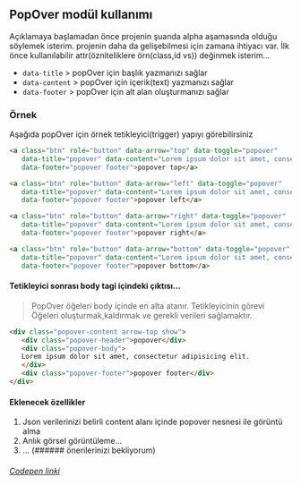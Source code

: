 ## PopOver modül kullanımı
Açıklamaya başlamadan önce projenin şuanda alpha aşamasında olduğu söylemek isterim. projenin daha da gelişebilmesi için zamana ihtiyacı var. İlk önce kullanılabilir attr(özniteliklere örn(class,id vs)) değinmek isterim...
- `data-title` > popOver için başlık yazmanızı sağlar
- `data-content` > popOver için içerik(text) yazmanızı sağlar
- `data-footer` > popOver için alt alan oluşturmanızı sağlar

### Örnek
Aşağıda popOver için örnek tetikleyici(trigger) yapıyı görebilirsiniz
```html
<a class="btn" role="button" data-arrow="top" data-toggle="popover"
   data-title="popover" data-content="Lorem ipsum dolor sit amet, consectetur adipisicing elit."
   data-footer="popover footer">popover top</a>

<a class="btn" role="button" data-arrow="left" data-toggle="popover"
   data-title="popover" data-content="Lorem ipsum dolor sit amet, consectetur adipisicing elit."
   data-footer="popover footer">popover left</a>

<a class="btn" role="button" data-arrow="right" data-toggle="popover"
   data-title="popover" data-content="Lorem ipsum dolor sit amet, consectetur adipisicing elit."
   data-footer="popover footer">popover right</a>

<a class="btn" role="button" data-arrow="bottom" data-toggle="popover"
   data-title="popover" data-content="Lorem ipsum dolor sit amet, consectetur adipisicing elit."
   data-footer="popover footer">popover bottom</a>

```
#### Tetikleyici sonrası body tagi içindeki çıktısı...
> PopOver öğeleri body içinde en alta atanır. Tetikleyicinin görevi Öğeleri oluşturmak,kaldırmak ve gerekli verileri sağlamaktır.

```html
<div class="popover-content arrow-top show">
   <div class="popover-header">popover</div>
   <div class="popover-body">
   Lorem ipsum dolor sit amet, consectetur adipisicing elit.
   </div>
   <div class="popover-footer">popover footer</div>
</div>
```

#### Eklenecek özellikler
1. Json verilerinizi belirli content alanı içinde popover nesnesi ile görüntü alma
2. Anlık görsel görüntüleme...
3. ... (###### önerilerinizi bekliyorum)

###### [Codepen linki](https://codepen.io/by-Meftunca/pen/aqpoeO)
